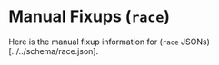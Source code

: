 # Manual Fixups (`race`)

Here is the manual fixup information for (`race` JSONs)[../../schema/race.json].

